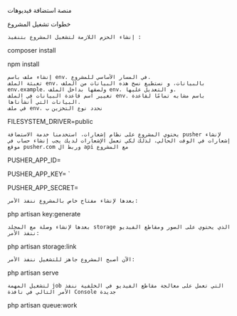  منصة استضافة فيديوهات

خطوات تشغيل المشروع

    إنشاء الحزم اللازمة لتشغيل المشروع بتنفيذ :

composer install

npm install

    إنشاء ملف باسم env. في المسار الأساسي للمشروع.
    تعبئة الملف env. بالبيانات، و نستطيع نسخ هذه البيانات من الملف env.example. ولصقها بداخل الملف env. و التعديل عليها.
    تغيير اسم قاعدة البيانات في الملف env. باسم مشابه تمامًا لقاعدة البيانات التي أنشأناها.
    في ملف env. نحدد نوع التخزين ب 

FILESYSTEM_DRIVER=public


    يحتوي المشروع على نظام إشعارات، استخدمنا خدمة الاستضافة pusher لإنشاء إشعارات في الوقت الحالي، لذلك لكي تعمل الإشعارات لديك يجب إنشاء حساب في موقع pusher.com وربط ال api مع المشروع

PUSHER_APP_ID=

PUSHER_APP_KEY= `

PUSHER_APP_SECRET=

    بعدها لإنشاء مفتاح خاص بالمشروع ننفذ الأمر:

php artisan key:generate

    بعدها لإنشاء وصلة مع المجلد storage الذي يحتوي على الصور ومقاطع الفيديو ننفذ الأمر:

php artisan storage:link

    الآن أصبح المشروع جاهز للتشغيل ننفذ الأمر:

php artisan serve

    لتشغيل المهمة job التي تعمل على معالجة مقاطع الفيديو في الخلفية ننفذ الأمر التالي في نافذة Console جديدة

php artisan queue:work
